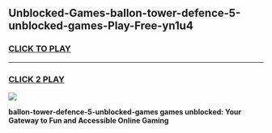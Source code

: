 
## Unblocked-Games-ballon-tower-defence-5-unblocked-games-Play-Free-yn1u4
<h3>
<a href="https://premium76.site?title=ballon-tower-defence-5-unblocked-games&ref=18A1">CLICK TO PLAY</a></h3>
<hr>

<h3>
<a href="https://premium76.site?title=ballon-tower-defence-5-unblocked-games&ref=18A1">CLICK 2 PLAY</a>
  
</h3>

<a href="https://premium76.site?title=ballon-tower-defence-5-unblocked-games&ref=18A1"><img src="https://clearcache.store/games.png"></a>


**ballon-tower-defence-5-unblocked-games games unblocked: Your Gateway to Fun and Accessible Online Gaming**
